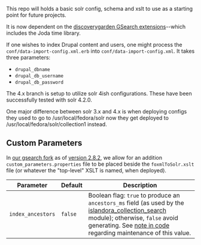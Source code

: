 This repo will holds a basic solr config, schema and xslt to use as a starting point for future projects.

It is now dependent on the [discoverygarden GSearch extensions](https://github.com/discoverygarden/dgi_gsearch_extensions)--which includes the Joda time library.

If one wishes to index Drupal content and users, one might process the `conf/data-import-config.xml.erb` into `conf/data-import-config.xml`. It takes three parameters:
* `drupal_dbname`
* `drupal_db_username`
* `drupal_db_password`

The 4.x branch is setup to utilize solr 4ish configurations. These have been successfully tested with solr 4.2.0.

One major difference between solr 3.x and 4.x is when deploying configs they used to go to /usr/local/fedora/solr now they get deployed to /usr/local/fedora/solr/collection1 instead.

## Custom Parameters

In [our gsearch fork](https://github.com/discoverygarden/gsearch) as of [version 2.8.2](https://github.com/discoverygarden/gsearch/releases/tag/v2.8.2), we allow for an addition `custom_parameters.properties` file to be placed beside the `foxmlToSolr.xslt` file (or whatever the "top-level" XSLT is named, when deployed).

|Parameter|Default|Description|
|---|---|---|
|`index_ancestors`|`false`|Boolean flag: `true` to produce an `ancestors_ms` field (as used by the [islandora_collection_search](https://github.com/discoverygarden/islandora_collection_search) module); otherwise, `false` avoid generating. See [note in code](https://github.com/discoverygarden/basic-solr-config/blob/dce69e3e0a1d0ffac500f403f39433837248a063/foxmlToSolr.xslt#L271-L280) regarding maintenance of this value.|
